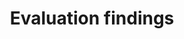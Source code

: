 ---
title: 'Evaluation findings'
field: 'is.evaluation.findings'
slug: 'impact-evaluation-findings'
description: 'Summary of the key finding of an evaluative study'
required: False
module: 'Impact'
cluster: 'Impact'
policy: 'Free value. Repeat values.'
---
